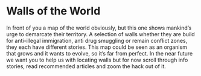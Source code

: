 <!--
West Longitude: -126.327550
North Latitude: 46.247811
East Longitude: 136.667029
South Latitude: 1.570214
-->

# Walls of the World

In front of you a map of the world obviously, but this one shows mankind’s urge to demarcate their territory. 
A selection of walls whether they are build for anti-illegal immigration, anti drug smuggling or remain conflict zones, 
they each have different stories. This map could be seen as an organism that grows and it wants to evolve, so it’s far from perfect. In the near future we want you to help us with locating walls but for now scroll through info stories, read recommended articles and zoom the hack out of it. 
